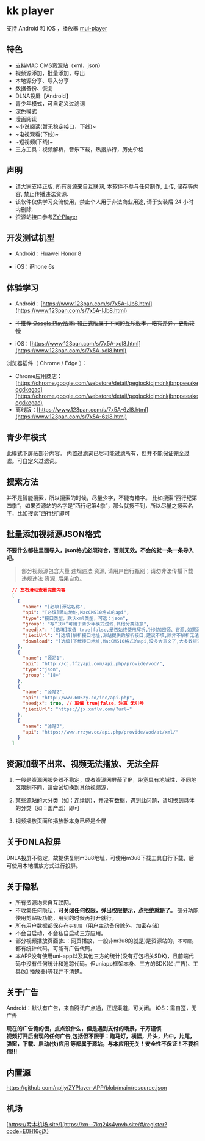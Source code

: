 # kk player

支持 Android 和 iOS ，播放器 [mui-player](https://github.com/muiplayer/hello-muiplayer)  

## 特色

* 支持MAC CMS资源站（xml，json）
* 视频源添加，批量添加，导出
* 本地源分享、导入分享
* 数据备份、恢复
* DLNA投屏【Android】
* 青少年模式，可自定义过滤词
* 深色模式
* 漫画阅读
* ~小说阅读(暂无稳定接口，下线)~
* ~电视观看(下线)~
* ~短视频(下线)~
* 三方工具：视频解析，音乐下载，热搜排行，历史价格

## 声明

* 请大家支持正版. 所有资源来自互联网, 本软件不参与任何制作, 上传, 储存等内容, 禁止传播违法资源.
* 该软件仅供学习交流使用，禁止个人用于非法商业用途, 请于安装后 24 小时内删除.
* 资源站接口参考[ZY-Player](https://github.com/Hunlongyu/ZY-Player)

## 开发测试机型

* Android：Huawei Honor 8

* iOS：iPhone 6s


## 体验学习

* Android：[https://www.123pan.com/s/7x5A-IJb8.html](https://www.123pan.com/s/7x5A-IJb8.html)

* ~~不推荐 [Google Play版本](https://play.google.com/store/apps/details?id=cn.xuehuayu.player): 和正式版属于不同的互斥版本，略有差异，更新较慢~~

* iOS：[https://www.123pan.com/s/7x5A-xdl8.html](https://www.123pan.com/s/7x5A-xdl8.html)

浏览器插件（ Chrome / Edge ）：
  * Chrome应用商店：[https://chrome.google.com/webstore/detail/pegiockicjmdnkjbnppeeakeogdkegac](https://chrome.google.com/webstore/detail/pegiockicjmdnkjbnppeeakeogdkegac)
  * 离线版：[https://www.123pan.com/s/7x5A-6zl8.html](https://www.123pan.com/s/7x5A-6zl8.html)

## 青少年模式
此模式下屏蔽部分内容。
内置过滤词已尽可能过滤所有，但并不能保证完全过滤。可自定义过滤词。

## 搜索方法
并不是智能搜索，所以搜索的时候，尽量少字，不能有错字。
比如搜索“西行纪第四季”，如果资源站的名字是“西行纪第4季”，那么就搜不到，所以尽量之搜索名字，比如搜索“西行纪”即可

## 批量添加视频源JSON格式
  
  **不要什么都往里面导入，json格式必须符合，否则无效。不会的就一条一条导入吧。**

  >部分视频源包含大量 违规违法 资源, 请用户自行甄别；请勿非法传播下载 违规违法 资源, 后果自负。

```json
  // 左右滑动查看完整内容
  [
    {
      "name": "[必填]源站名称",
      "api": "[必填]源站地址,MacCMS10格式的api",
      "type":"接口类型，默认xml类型，可选：json",
      "group": "写“18+”可用于青少年模式过滤,其他分类随意",
      "needjx": "[选填]取值 true|false,是否始终使用解析,针对加密源、官源,如果源站有m3u8格式,则为false,源站如果有m3u8加速解析接口直接填写jiexiUrl即可",
      "jiexiUrl": "[选填]解析接口地址,源站提供的解析接口,建议不填,除非不解析无法播放",
      "download": "[选填]下载接口地址,MacCMS10格式的api,没多大意义了,大多数资源站已不提供下载"
    },
    {
      "name": "源站1",
      "api": "http://cj.ffzyapi.com/api.php/provide/vod/",
      "type":"json",
      "group": "18+"
    },
    {
      "name": "源站2",
      "api": "http://www.605zy.co/inc/api.php",
      "needjx": true, // 取值 true|false，注意 无引号
      "jiexiUrl": "https://jx.xmflv.com/?url="
    },
    {
      "name": "源站3",
      "api": "https://www.rrzyw.cc/api.php/provide/vod/at/xml/"
    }
  ]
```

## 资源加载不出来、视频无法播放、无法全屏

  1. 一般是资源网服务器不稳定，或者资源网屏蔽了IP，带宽具有地域性，不同地区限制不同，请尝试切换到其他视频源，

  2. 某些源站的大分类（如：连续剧），并没有数据，遇到此问题，请切换到具体的分类（如：国产剧）即可

  3. 视频播放页面和播放器本身已经是全屏

## 关于DNLA投屏

DNLA投屏不稳定，故提供复制m3u8地址，可使用m3u8下载工具自行下载，后可使用本地播放方式进行投屏。

## 关于隐私

* 所有资源均来自互联网。
* 不收集任何隐私，**可关闭任何权限，弹出权限提示，点拒绝就是了。** 部分功能使用剪贴板功能，用到的时候再打开就行。
* 所有用户数据都保存在`手机端`（用户主动备份除外，加密存储）
* 不会自启动，不会私自启动三方应用。
* 部分视频播放页面(如：网页播放，一般非m3u8的就是)是资源站的，`不可控`。都有统计代码，可能有广告代码。
* 本APP没有使用uni-app以及其他三方的统计(没有打包相关SDK)，且前端代码中没有任何统计和追踪代码。但uniapp框架本身、三方的SDK(如:广告)、工具(如:播放器)等我并不清楚。

## 关于广告

Android：默认有广告，来自腾讯广点通，正规渠道，可关闭。
iOS：需自签，无广告  

**现在的广告诡的很，点点没什么，但是遇到支付的场景，千万谨慎**  
**视频打开后出现的任何广告,包括但不限于：跑马灯，横幅，片头，片中，片尾，弹窗，下载、启动(快)应用 等都属于源站，与本应用无关！安全性不保证！不要相信!!!**

## 内置源

https://github.com/npljy/ZYPlayer-APP/blob/main/resource.json

## 机场
[https://亏本机场.site/](https://xn--7kq24s4ynvb.site/#/register?code=E0H16gjX)
